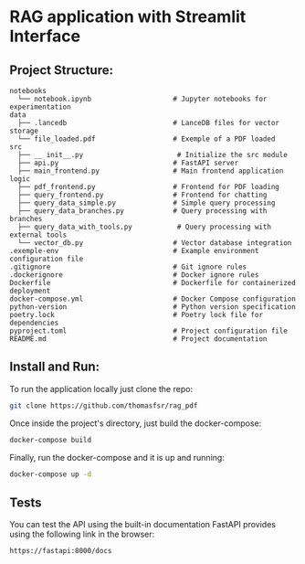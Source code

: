 # RAG application with Streamlit Interface  
  
## Project Structure:  
```
notebooks  
  └── notebook.ipynb                    # Jupyter notebooks for experimentation
data            
  ├── .lancedb                          # LanceDB files for vector storage  
  └── file_loaded.pdf                   # Exemple of a PDF loaded  
src            
  ├── __ init__.py                       # Initialize the src module  
  ├── api.py                            # FastAPI server   
  ├── main_frontend.py                  # Main frontend application logic   
  ├── pdf_frontend.py                   # Frontend for PDF loading    
  ├── query_frontend.py                 # Frontend for chatting  
  ├── query_data_simple.py              # Simple query processing  
  ├── query_data_branches.py            # Query processing with branches  
  ├── query_data_with_tools.py           # Query processing with external tools  
  └── vector_db.py                      # Vector database integration  
.exemple-env                            # Example environment configuration file  
.gitignore                              # Git ignore rules  
.dockerignore                           # Docker ignore rules  
Dockerfile                              # Dockerfile for containerized deployment  
docker-compose.yml                      # Docker Compose configuration  
python-version                          # Python version specification  
poetry.lock                             # Poetry lock file for dependencies  
pyproject.toml                          # Project configuration file  
README.md                               # Project documentation  
```

## Install and Run:  
To run the application locally just clone the repo:  
```bash
git clone https://github.com/thomasfsr/rag_pdf  
```
Once inside the project's directory, just build the docker-compose:  
```bash
docker-compose build  
```
Finally, run the docker-compose and it is up and running:  
```bash
docker-compose up -d
```
## Tests  
You can test the API using the built-in documentation FastAPI provides using the following link in the browser:  
```link
https://fastapi:8000/docs
```